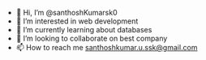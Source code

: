 - 👋 Hi, I’m @santhoshKumarsk0
- 👀 I’m interested in web development
- 🌱 I’m currently learning about databases
- 💞️ I’m looking to collaborate on best company
- 📫 How to reach me santhoshkumar.u.ssk@gmail.com

<!---
santhoshKumarsk0/santhoshKumarsk0 is a ✨ special ✨ repository because its `README.md` (this file) appears on your GitHub profile.
You can click the Preview link to take a look at your changes.
--->
